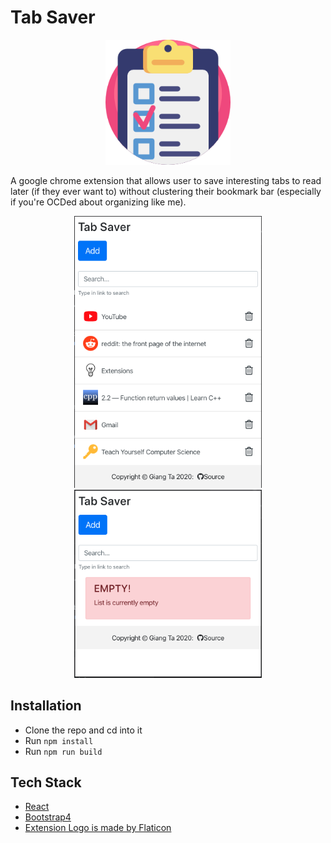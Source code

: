 # Tab Saver

<p align="center">
<img src="./logo-readme.png" width="200px" height="auto"/>
</p>

A google chrome extension that allows user to save interesting tabs to read later (if they ever want to) without clustering their bookmark bar (especially if you're OCDed about organizing like me).

<p align="center">
<img src="./images/populate-view.png" width="300px" height="auto"/><img src="./images/empty-view.png" width="300px" height="auto"/>
</p>

## Installation

* Clone the repo and cd into it
* Run ```npm install```
* Run ```npm run build```

## Tech Stack

* [React](https://reactjs.org/)
* [Bootstrap4](https://getbootstrap.com/)
* [Extension Logo is made by Flaticon](https://www.flaticon.com/)
